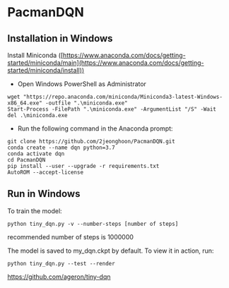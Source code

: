 # PacmanDQN

Installation in Windows
----
Install Miniconda ([https://www.anaconda.com/docs/getting-started/miniconda/main](https://www.anaconda.com/docs/getting-started/miniconda/install))
- Open Windows PowerShell as Administrator

```shell
wget "https://repo.anaconda.com/miniconda/Miniconda3-latest-Windows-x86_64.exe" -outfile ".\miniconda.exe"
Start-Process -FilePath ".\miniconda.exe" -ArgumentList "/S" -Wait
del .\miniconda.exe
```

- Run the following command in the Anaconda prompt:
```shell
git clone https://github.com/2jeonghoon/PacmanDQN.git
conda create --name dqn python=3.7
conda activate dqn
cd PacmanDQN
pip install --user --upgrade -r requirements.txt
AutoROM --accept-license
```

Run in Windows
----
To train the model:
```shell
python tiny_dqn.py -v --number-steps [number of steps]
```
 recommended number of steps is 1000000

The model is saved to my_dqn.ckpt by default. To view it in action, run:
```shell
python tiny_dqn.py --test --render
```

https://github.com/ageron/tiny-dqn
